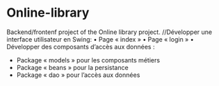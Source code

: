 # Online-library
Backend/frontenf project of the Online library project.
   //Développer une interface utilisateur en Swing:
    • Page « index »
    • Page « login »
    • Développer des composants d’accès aux données :
- Package « models » pour les composants métiers
- Package « beans » pour la persistance
- Package « dao » pour l’accès aux données
